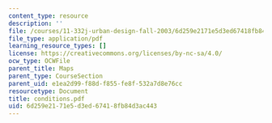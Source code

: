 ```yaml
---
content_type: resource
description: ''
file: /courses/11-332j-urban-design-fall-2003/6d259e2171e5d3ed67418fb84d3ac443_conditions.pdf
file_type: application/pdf
learning_resource_types: []
license: https://creativecommons.org/licenses/by-nc-sa/4.0/
ocw_type: OCWFile
parent_title: Maps
parent_type: CourseSection
parent_uid: e1ea2d99-f88d-f855-fe8f-532a7d8e76cc
resourcetype: Document
title: conditions.pdf
uid: 6d259e21-71e5-d3ed-6741-8fb84d3ac443
---
```

